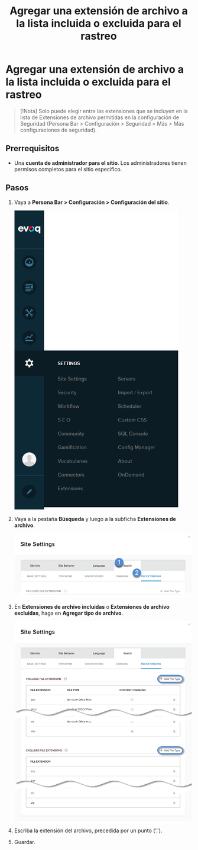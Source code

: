 ﻿---
uid: add-file-extension-to-included-or-excluded-list
locale: es
title: Agregar una extensión de archivo a la lista incluida o excluida para el rastreo
dnnversion: 09.02.00
related-topics: add-starting-url-to-crawl-list,edit-starting-url-in-crawl-list,delete-starting-url-from-crawl-list,add-directory-to-included-list,delete-directory-from-included-list,add-directory-to-excluded-list,delete-directory-from-excluded-list,delete-file-extension-from-included-or-excluded-list
---

# Agregar una extensión de archivo a la lista incluida o excluida para el rastreo

> [!Nota] Solo puede elegir entre las extensiones que se incluyen en la lista de Extensiones de archivo permitidas en la configuración de Seguridad (Persona Bar \> Configuración \> Seguridad \> Más \> Más configuraciones de seguridad).

## Prerrequisitos

*   Una **cuenta de administrador para el sitio**. Los administradores tienen permisos completos para el sitio específico.

## Pasos

1.  Vaya a **Persona Bar \> Configuración \> Configuración del sitio**.
    
    ![Persona Bar > Configuración > Configuración del sitio](/images/scr-pbar-host-Settings-E91.png)
    
2.  Vaya a la pestaña **Búsqueda** y luego a la subficha **Extensiones de archivo**.
    
    ![Búsqueda > Extensiones de archivo](/images/scr-pbtabs-all-Settings-SiteSettings-Search-FileExtensions-E90.png)
    
3.  En **Extensiones de archivo incluidas** o **Extensiones de archivo excluidas**, haga en **Agregar tipo de archivo**.
             
    ![](/images/scr-SiteSettings-Search-FileExtensions-add-E90.png)
    
      
    
4.  Escriba la extensión del archivo, precedida por un punto ('.').

5.  Guardar.
